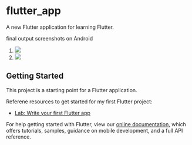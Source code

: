 # flutter_app

A new Flutter application for learning Flutter.

final output screenshots on Android

1. <img src="https://res.cloudinary.com/hebjcvjcx/image/upload/v1596906877/WhatsApp_Image_2020-08-08_at_10.41.50_PM_2_ft8zld.jpg"></img>
2. <img src="https://res.cloudinary.com/hebjcvjcx/image/upload/v1596906934/WhatsApp_Image_2020-08-08_at_10.41.50_PM_4_p66j40.jpg"></img>

## Getting Started

This project is a starting point for a Flutter application.

Referene resources to get started for my first Flutter project:

- [Lab: Write your first Flutter app](https://flutter.dev/docs/get-started/codelab)

For help getting started with Flutter, view our
[online documentation](https://flutter.dev/docs), which offers tutorials,
samples, guidance on mobile development, and a full API reference.
